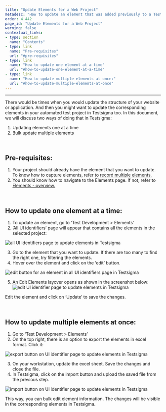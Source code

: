```yaml
---
title: "Update Elements for a Web Project"
metadesc: "How to update an element that was added previously to a Testsigma web project."
order: 4.442
page_id: "Update Elements for a Web Project"
warning: false
contextual_links:
- type: section
  name: "Contents"
- type: link
  name: "Pre-requisites"
  url: "#pre-requisites"
- type: link
  name: "How to update one element at a time"
  url: "#how-to-update-one-element-at-a-time"
- type: link
  name: "How to update multiple elements at once:"
  url: "#how-to-update-multiple-elements-at-once"
---
```


---

There would be times when you would update the structure of your website or application. And then you might want to update the corresponding elements in your automated test project in Testsigma too. In this document, we will discuss two ways of doing that in Testsigma:
 1. Updating elements one at a time
 2. Bulk update multiple elements

&emsp;

## **Pre-requisites:**

 1. Your project should already have the element that you want to update. To know how to capture elements, refer to [record multiple elements.](https://testsigma.com/docs/elements/web-apps/record-multiple-elements/)
 2. You should know how to navigate to the Elements page. If not, refer to [Elements - overview.](https://testsigma.com/docs/elements/web-apps/overview/)

&emsp;
 
## **How to update one element at a time:**

 1. To update an element, go to ‘Test Development > Elements’
 2. ‘All UI identifiers’ page will appear that contains all the elements in the selected project:

![all UI identifiers page to update elements in Testsigma](https://docs.testsigma.com/images/update-elements/all-ui-identifiers-page-update-elements-testsigma.png)

 3. Go to the element that you want to update. If there are too many to find the right one, try filtering the elements.
 4. Hover over the element and click on the ‘edit’ button.

![edit button for an element in all UI identifiers page in Testsigma](https://docs.testsigma.com/images/update-elements/edit-button-for-an-element-in-all-ui-identifiers-testsigma.png)

 5. An Edit Elements layover opens as shown in the screenshot below:
![edit UI identifier page to update elements in Testsigma](https://docs.testsigma.com/images/update-elements/edit-ui-identifier-page-update-elements-testsigma.png)

Edit the element and click on ‘Update’ to save the changes.

&emsp;

## **How to update multiple elements at once:**

 1. Go to ‘Test Development > Elements’
 2. On the top right, there is an option to export the elements in excel format. Click it:

![export button on UI identifier page to update elements in Testsigma](https://docs.testsigma.com/images/update-elements/export-button-ui-identifier-page-update-elements-testsigma.png)

 3. On your workstation, update the excel sheet. Save the changes and close the file.
 4. In Testsigma, click on the import button and upload the saved file from the previous step.

![import button on UI identifier page to update elements in Testsigma](https://docs.testsigma.com/images/update-elements/import-button-ui-identifier-page-update-elements-testsigma.png)


This way, you can bulk edit element information. The changes will be visible in the corresponding elements in Testsigma.